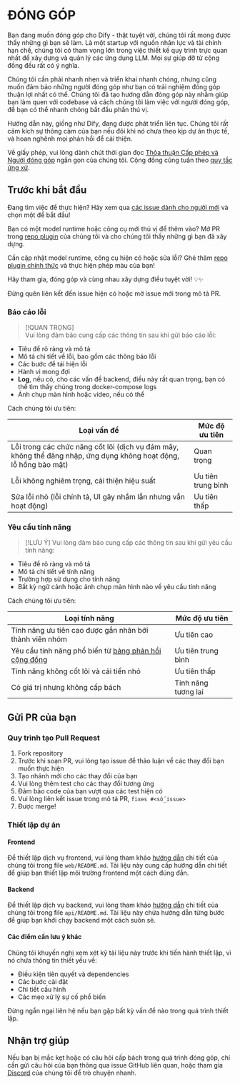 # ĐÓNG GÓP

Bạn đang muốn đóng góp cho Dify - thật tuyệt vời, chúng tôi rất mong được thấy những gì bạn sẽ làm. Là một startup với nguồn nhân lực và tài chính hạn chế, chúng tôi có tham vọng lớn trong việc thiết kế quy trình trực quan nhất để xây dựng và quản lý các ứng dụng LLM. Mọi sự giúp đỡ từ cộng đồng đều rất có ý nghĩa.

Chúng tôi cần phải nhanh nhẹn và triển khai nhanh chóng, nhưng cũng muốn đảm bảo những người đóng góp như bạn có trải nghiệm đóng góp thuận lợi nhất có thể. Chúng tôi đã tạo hướng dẫn đóng góp này nhằm giúp bạn làm quen với codebase và cách chúng tôi làm việc với người đóng góp, để bạn có thể nhanh chóng bắt đầu phần thú vị.

Hướng dẫn này, giống như Dify, đang được phát triển liên tục. Chúng tôi rất cảm kích sự thông cảm của bạn nếu đôi khi nó chưa theo kịp dự án thực tế, và hoan nghênh mọi phản hồi để cải thiện.

Về giấy phép, vui lòng dành chút thời gian đọc [Thỏa thuận Cấp phép và Người đóng góp](./LICENSE) ngắn gọn của chúng tôi. Cộng đồng cũng tuân theo [quy tắc ứng xử](https://github.com/langgenius/.github/blob/main/CODE_OF_CONDUCT.md).

## Trước khi bắt đầu

Đang tìm việc để thực hiện? Hãy xem qua [các issue dành cho người mới](https://github.com/langgenius/dify/issues?q=is%3Aissue%20state%3Aopen%20label%3A%22good%20first%20issue%22) và chọn một để bắt đầu!

Bạn có một model runtime hoặc công cụ mới thú vị để thêm vào? Mở PR trong [repo plugin](https://github.com/langgenius/dify-plugins) của chúng tôi và cho chúng tôi thấy những gì bạn đã xây dựng.

Cần cập nhật model runtime, công cụ hiện có hoặc sửa lỗi? Ghé thăm [repo plugin chính thức](https://github.com/langgenius/dify-official-plugins) và thực hiện phép màu của bạn!

Hãy tham gia, đóng góp và cùng nhau xây dựng điều tuyệt vời! 💡✨

Đừng quên liên kết đến issue hiện có hoặc mở issue mới trong mô tả PR.

### Báo cáo lỗi

> [!QUAN TRỌNG]  
> Vui lòng đảm bảo cung cấp các thông tin sau khi gửi báo cáo lỗi:

- Tiêu đề rõ ràng và mô tả
- Mô tả chi tiết về lỗi, bao gồm các thông báo lỗi
- Các bước để tái hiện lỗi
- Hành vi mong đợi
- **Log**, nếu có, cho các vấn đề backend, điều này rất quan trọng, bạn có thể tìm thấy chúng trong docker-compose logs
- Ảnh chụp màn hình hoặc video, nếu có thể

Cách chúng tôi ưu tiên:

  | Loại vấn đề | Mức độ ưu tiên |
  | ----------- | -------------- |
  | Lỗi trong các chức năng cốt lõi (dịch vụ đám mây, không thể đăng nhập, ứng dụng không hoạt động, lỗ hổng bảo mật) | Quan trọng |
  | Lỗi không nghiêm trọng, cải thiện hiệu suất | Ưu tiên trung bình |
  | Sửa lỗi nhỏ (lỗi chính tả, UI gây nhầm lẫn nhưng vẫn hoạt động) | Ưu tiên thấp |

### Yêu cầu tính năng

> [!LƯU Ý]
> Vui lòng đảm bảo cung cấp các thông tin sau khi gửi yêu cầu tính năng:

- Tiêu đề rõ ràng và mô tả
- Mô tả chi tiết về tính năng
- Trường hợp sử dụng cho tính năng
- Bất kỳ ngữ cảnh hoặc ảnh chụp màn hình nào về yêu cầu tính năng

Cách chúng tôi ưu tiên:

  | Loại tính năng | Mức độ ưu tiên |
  | -------------- | -------------- |
  | Tính năng ưu tiên cao được gắn nhãn bởi thành viên nhóm | Ưu tiên cao |
  | Yêu cầu tính năng phổ biến từ [bảng phản hồi cộng đồng](https://github.com/langgenius/dify/discussions/categories/feedbacks) | Ưu tiên trung bình |
  | Tính năng không cốt lõi và cải tiến nhỏ | Ưu tiên thấp |
  | Có giá trị nhưng không cấp bách | Tính năng tương lai |

## Gửi PR của bạn

### Quy trình tạo Pull Request

1. Fork repository
2. Trước khi soạn PR, vui lòng tạo issue để thảo luận về các thay đổi bạn muốn thực hiện
3. Tạo nhánh mới cho các thay đổi của bạn
4. Vui lòng thêm test cho các thay đổi tương ứng
5. Đảm bảo code của bạn vượt qua các test hiện có
6. Vui lòng liên kết issue trong mô tả PR, `fixes #<số_issue>`
7. Được merge!

### Thiết lập dự án

#### Frontend

Để thiết lập dịch vụ frontend, vui lòng tham khảo [hướng dẫn](https://github.com/langgenius/dify/blob/main/web/README.md) chi tiết của chúng tôi trong file `web/README.md`. Tài liệu này cung cấp hướng dẫn chi tiết để giúp bạn thiết lập môi trường frontend một cách đúng đắn.

#### Backend

Để thiết lập dịch vụ backend, vui lòng tham khảo [hướng dẫn](https://github.com/langgenius/dify/blob/main/api/README.md) chi tiết của chúng tôi trong file `api/README.md`. Tài liệu này chứa hướng dẫn từng bước để giúp bạn khởi chạy backend một cách suôn sẻ.

#### Các điểm cần lưu ý khác

Chúng tôi khuyến nghị xem xét kỹ tài liệu này trước khi tiến hành thiết lập, vì nó chứa thông tin thiết yếu về:
- Điều kiện tiên quyết và dependencies
- Các bước cài đặt
- Chi tiết cấu hình
- Các mẹo xử lý sự cố phổ biến

Đừng ngần ngại liên hệ nếu bạn gặp bất kỳ vấn đề nào trong quá trình thiết lập.

## Nhận trợ giúp

Nếu bạn bị mắc kẹt hoặc có câu hỏi cấp bách trong quá trình đóng góp, chỉ cần gửi câu hỏi của bạn thông qua issue GitHub liên quan, hoặc tham gia [Discord](https://discord.gg/8Tpq4AcN9c) của chúng tôi để trò chuyện nhanh.

